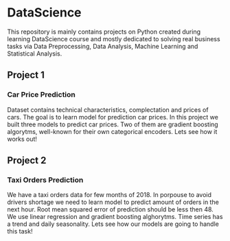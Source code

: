# DataScience
This repository is mainly contains projects on Python created during learning DataScience course and mostly dedicated to solving real business tasks via Data Preprocessing, Data Analysis, Machine Learning and Statistical Analysis.

## Project 1
### Car Price Prediction
Dataset contains technical characteristics, complectation and prices of cars. The goal is to learn model for prediction car prices. In this project we built three models to predict car prices. Two of them are gradient boosting algorytms, well-known for their own categorical encoders. Lets see how it works out!


## Project 2
### Taxi Orders Prediction
We have a taxi orders data for few months of 2018. In porpouse to avoid drivers shortage we need to learn model to predict amount of orders in the next hour. Root mean squared error of prediction should be less then 48. We use linear regression and gradient boosting alghorytms. Time series has a trend and daily seasonality. Lets see how our models are going to handle this task!

